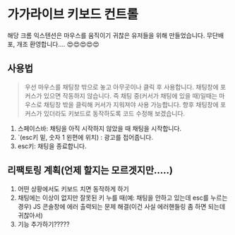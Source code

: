 # 가가라이브 키보드 컨트롤

해당 크롬 익스텐션은 마우스를 움직이기 귀찮은 유저들을 위해 만들었습니다. 
무단배포, 개조 환영합니다.... 😍😍😍😍😍

## 사용법

> 우선 마우스를 채팅창 밖으로 놓고 아무곳이나 클릭 후 사용합니다. 
> 채팅창에 포커스가 있으면 작동하지 않습니다.
> 즉 채팅 중(커서가 채팅에 있을 때)일때는 마우스로 채팅창 밖을 클릭해 커서가 지워져야 사용 가능합니다. 
> 향후 채팅창에 포커스가 있더라도 키보드로 동작하도록 코드 수정해 보겠습니다. 

1. 스페이스바: 채팅을 아직 시작하지 않았을 때 채팅을 시작합니다.
2. `(esc키 밑, 숫자 1 왼편에 위치) : 광고를 접어줍니다. 
3. esc키: 채팅을 종료합니다. 

## 리팩토링 계획(언제 할지는 모르겟지만.....)

1. 어떤 상황에서도 키보드 치면 동작하게 하기
2. 채팅에는 이상이 없지만 잘못된 키 누를 때(예: 채팅을 안하고 있는데 esc를 누르는 경우) JS 콘솔창에 에러 출력되는 문제 해결(이건 사실 에러핸들링 좀 하면 되는데 귀찮아서)
3. 기능 추가하기?????